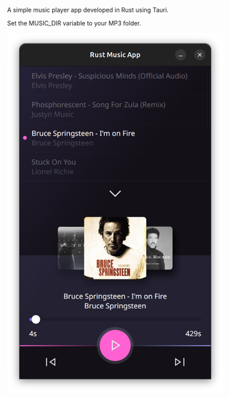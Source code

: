 A simple music player app developed in Rust using Tauri. 

Set the MUSIC_DIR variable to your MP3 folder.

![](/screenshot/image.png?raw=true|width=300)
